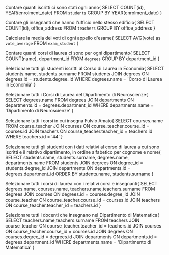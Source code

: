 Contare quanti iscritti ci sono stati ogni anno{
SELECT COUNT(id), YEAR(enrolment_date) 
FROM `students` 
GROUP BY YEAR(enrolment_date)
}

Contare gli insegnanti che hanno l'ufficio nello stesso edificio{
SELECT COUNT(id), office_address 
FROM `teachers` 
GROUP BY office_address
}

Calcolare la media dei voti di ogni appello d'esame{
    SELECT AVG(vote)  as `vote_average`
    FROM `exam_student`
}

Contare quanti corsi di laurea ci sono per ogni dipartimento{
SELECT COUNT(name), department_id 
FROM `degrees`
GROUP BY department_id
}

Selezionare tutti gli studenti iscritti al Corso di Laurea in Economia{
SELECT students.name, students.surname 
FROM students 
JOIN degrees ON degrees.id = students.degree_id 
WHERE degrees.name = 'Corso di Laurea in Economia'
}

Selezionare tutti i Corsi di Laurea del Dipartimento di Neuroscienze{
    SELECT degrees.name
FROM degrees
JOIN departments ON departments.id = degrees.department_id
WHERE departments.name = 'Dipartimento di Neuroscienze'
}

Selezionare tutti i corsi in cui insegna Fulvio Amato{
    SELECT courses.name 
    FROM course_teacher 
    JOIN courses ON course_teacher.course_id = courses.id JOIN teachers ON course_teacher.teacher_id = teachers.id 
    WHERE teachers.id = '44'
}

Selezionare tutti gli studenti con i dati relativi al corso di laurea a cui sono iscritti e il relativo dipartimento, in ordine alfabetico per cognome e nome{
    SELECT students.name, students.surname, degrees.name, departments.name 
    FROM students 
    JOIN degrees ON degree_id = students.degree_id 
    JOIN departments ON departments.id = degrees.department_id
    ORDER BY students.name, students.surname
}

Selezionare tutti i corsi di laurea con i relativi corsi e insegnanti{
    SELECT degrees.name, courses.name, teachers.name,teachers.surname 
    FROM degrees JOIN courses ON degrees.id = courses.degree_id 
    JOIN course_teacher ON course_teacher.course_id = courses.id JOIN teachers ON course_teacher.teacher_id = teachers.id
}

Selezionare tutti i docenti che insegnano nel Dipartimento di Matematica{
    SELECT teachers.name,teachers.surname
    FROM teachers
    JOIN course_teacher ON course_teacher.teacher_id = teachers.id
    JOIN courses ON course_teacher.course_id = courses.id
    JOIN degrees ON courses.degree_id = degrees.id
    JOIN departments ON departments.id = degrees.department_id
    WHERE departments.name = 'Dipartimento di Matematica'
}